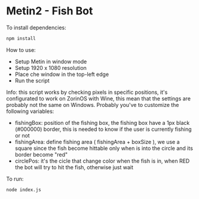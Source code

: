 # Metin2 - Fish Bot

To install dependencies:

```bash
npm install
```
How to use:

- Setup Metin in window mode
- Setup 1920 x 1080 resolution
- Place che window in the top-left edge
- Run the script

Info:
this script works by checking pixels in specific positions, it's configurated to work on ZorinOS with Wine, this mean that the settings are probably not the same on Windows. Probably you've to customize the following variables:

- fishingBox: position of the fishing box, the fishing box have a 1px black (#000000) border, this is needed to know if the user is currently fishing or not
- fishingArea: define fishing area ( fishingArea + boxSize ), we use a square since the fish become hittable only when is into the circle and its border become "red"
- circlePos: it's the cicle that change color when the fish is in, when RED the bot will try to hit the fish, otherwise just wait


To run:

```bash
node index.js
```